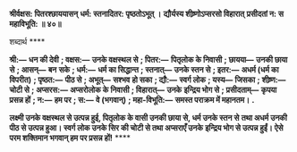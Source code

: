 **श्रीर्वक्षस: पितरश्छाययासन्** **धर्म: स्तनादितर: पृष्ठतोऽभूत् ।** **द्यौर्यस्य शीष्र्णोऽप्सरसो विहारात्** **प्रसीदतां न: स महाविभूति: ॥ ४०॥** 

शब्दार्थ **** 

**श्री:—** **धन की देवी** **; वक्षस:—** **उनके वक्षस्थल से** **; पितर:—** **पितृलोक के निवासी** **; छायया—** **उनकी छाया से** **; आसन्—** **बन** **सके** **; धर्म:—** **धर्म का सिद्धान्त** **; स्तनात्—** **उनके स्तन से** **; इतर:—** **अधर्म (धर्म का विपरीत)** **; पृष्ठत:—** **पीठ से** **; अभूत्—** **सश्भव** **हो सका** **; द्यौ:—** **स्वर्ग लोक** **; यस्य—** **जिसका** **; शीष्र्ण:—** **चोटी से** **; अप्सरस:—** **अप्सरोलोक के निवासी** **; विहारात्—** **उनके** **इन्द्रिय भोग से** **; प्रसीदताम्—** **कृपया प्रसन्न हों** **; न:—** **हम पर** **; स:—** **वे (भगवान्)** **; महा-विभूति:—** **समस्त पराक्रम में महानतम।** **.** 

**लक्ष्मी उनके वक्षस्थल से उत्पन्न हुई, पितृलोक के वासी उनकी छाया से, धर्म उनके स्तन से** **तथा अधर्म उनकी पीठ से उत्पन्न हुआ। स्वर्ग लोक उनके सिर की चोटी से तथा अप्सराएँ उनके** **इन्द्रिय भोग से उत्पन्न हुईं। ऐसे परम शक्तिमान भगवान् हम पर प्रसन्न हों!** **** 